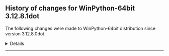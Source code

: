 ﻿## History of changes for WinPython-64bit 3.12.8.1dot

The following changes were made to WinPython-64bit distribution since version 3.12.8.0dot.

<details>
### Python packages

Upgraded packages:

  * [winpython](https://pypi.org/project/winpython) 11.2.20241228 → 11.5.20250126 (WinPython distribution tools, including WPPM)


</details>
* * *

